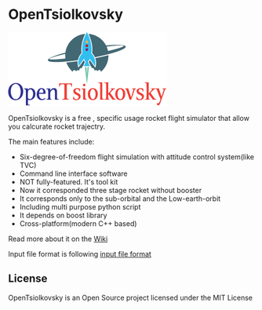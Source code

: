 # OpenTsiolkovsky

![OpenTsiolkovsky](doc/OpenTsiolkovsky_Logo_small.png)

OpenTsiolkovsky is a free , specific usage rocket flight simulator that allow you calcurate rocket trajectry.

The main features include:

* Six-degree-of-freedom flight simulation with attitude control system(like TVC)
* Command line interface software
* NOT fully-featured. It's tool kit
* Now it corresponded three stage rocket without booster
* It corresponds only to the sub-orbital and the Low-earth-orbit
* Including multi purpose python script
* It depends on boost library
* Cross-platform(modern C++ based)

Read more about it on the [Wiki](https://github.com/istellartech/OpenTsiolkovsky/wiki)

Input file format is following [input file format](https://github.com/istellartech/OpenTsiolkovsky/wiki/input_file)

## License
OpenTsiolkovsky is an Open Source project licensed under the MIT License
